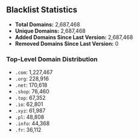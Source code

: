 ## Blacklist Statistics

- **Total Domains:** 2,687,468
- **Unique Domains:** 2,687,468
- **Added Domains Since Last Version:** 2,687,468
- **Removed Domains Since Last Version:** 0

### Top-Level Domain Distribution

-  `.com`: 1,227,467
-  `.org`: 228,916
-  `.net`: 170,618
-  `.shop`: 76,460
-  `.top`: 67,352
-  `.io`: 62,801
-  `.xyz`: 61,987
-  `.pl`: 48,808
-  `.info`: 44,368
-  `.fr`: 36,112
